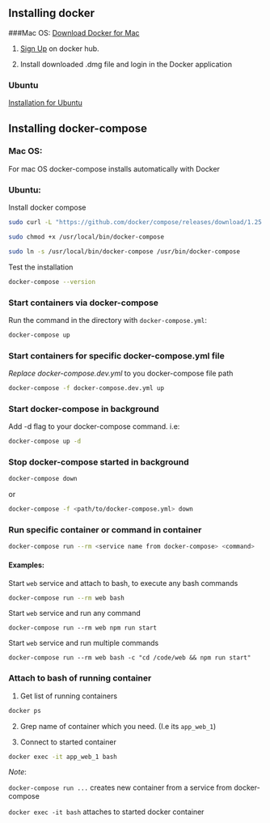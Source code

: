 ## Installing docker
###Mac OS:
[Download Docker for Mac](https://docs.docker.com/v17.09/docker-for-mac/install/)

1. [Sign Up](https://hub.docker.com/signup) on docker hub.

2. Install downloaded .dmg file and login in the Docker application


### Ubuntu
[Installation for Ubuntu](https://docs.docker.com/v17.09/engine/installation/linux/docker-ce/ubuntu/)

## Installing docker-compose
### Mac OS:
For mac OS docker-compose installs automatically with Docker
    
### Ubuntu:
Install docker compose

```bash
sudo curl -L "https://github.com/docker/compose/releases/download/1.25.0/docker-compose-$(uname -s)-$(uname -m)" -o /usr/local/bin/docker-compose

sudo chmod +x /usr/local/bin/docker-compose

sudo ln -s /usr/local/bin/docker-compose /usr/bin/docker-compose
```

Test the installation

```bash
docker-compose --version
```

### Start containers via docker-compose
Run the command in the directory with `docker-compose.yml`:

```bash
docker-compose up
```

### Start containers for specific docker-compose.yml file
*Replace docker-compose.dev.yml* to you docker-compose file path

```bash
docker-compose -f docker-compose.dev.yml up
```

### Start docker-compose in background
Add -d flag to your docker-compose command. i.e:

```bash
docker-compose up -d
```

### Stop docker-compose started in background
```bash
docker-compose down
```

or

```bash
docker-compose -f <path/to/docker-compose.yml> down
```

### Run specific container or command in container
```bash
docker-compose run --rm <service name from docker-compose> <command>
```

#### Examples:
Start `web` service and attach to bash, to execute any bash commands

```bash
docker-compose run --rm web bash
```

Start `web` service and run any command

```
docker-compose run --rm web npm run start
```

Start `web` service and run multiple commands

```
docker-compose run --rm web bash -c "cd /code/web && npm run start"
```

### Attach to bash of running container
1. Get list of running containers

```bash
docker ps
```

2. Grep name of container which you need. (I.e its `app_web_1`)

3. Connect to started container

```bash
docker exec -it app_web_1 bash
```

*Note*:

`docker-compose run ...` creates new container from a  service from docker-compose

`docker exec -it bash` attaches to started docker container
